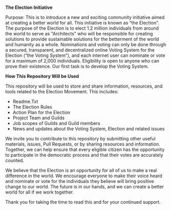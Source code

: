 

**The Election Initiative**

Purpose: This is to introduce a new and exciting community initiative aimed at creating a better world for all. This initiative is known as “the Election".
The purpose of the Election is to elect 1.2 million individuals from around the world to serve as "Architects" who will be responsible for creating solutions to provide sustainable solutions for the betterment of the world and humanity as a whole. Nominations and voting can only be done through a secured, transparent, and decentralized online Voting System for the Election (“the Voting System”), and each internet user can nominate or vote for a maximum of 2,000 individuals. Eligibility is open to anyone who can prove their existence. Our first task is to develop the Voting System. 



**How This Repository Will be Used**

This repository will be used to store and share information, resources, and tools related to the Election Movement. This includes:
- Readme.Txt
- The Election Rules
- Action Plan for the Election
- Project Team and Guilds
- Job scopes of Guilds and Guild members
- News and updates about the Voting System, Election and related issues

We invite you to contribute to this repository by submitting other useful materials, issues, Pull Requests, or by sharing resources and information. Together, we can help ensure that every eligible citizen has the opportunity to participate in the democratic process and that their votes are accurately counted.

We believe that the Election is an opportunity for all of us to make a real difference in the world. We encourage everyone to make their voice heard and nominate or vote for the individuals they believe will bring positive change to our world. The future is in our hands, and we can create a better world for all if we work together.

Thank you for taking the time to read this  and for your continued support.
